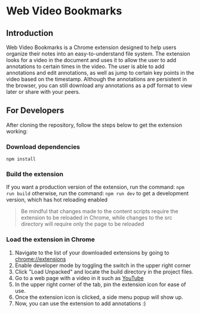 # Web Video Bookmarks

## Introduction

Web Video Bookmarks is a Chrome extension designed to help users organize their notes into an easy-to-understand file
system.
The extension looks for a video in the document and uses it to allow the user to add annotations to certain times in the
video.
The user is able to add annotations and edit annotations, as well as jump to certain key points in the video based on
the timestamp.
Although the annotations are persistent in the browser, you can still download any annotations as a pdf format to view
later
or share with your peers.

## For Developers

After cloning the repository, follow the steps below to get the extension working:

### Download dependencies

`npm install`

### Build the extension

If you want a production version of the extension, run the command: `npm run build` otherwise, run the
command: `npm run dev`
to get a development version, which has hot reloading enabled

> Be mindful that changes made to the content scripts require the extension to be reloaded in Chrome, while changes to
> the src directory will require only the page to be reloaded

### Load the extension in Chrome

1. Navigate to the list of your downloaded extensions by going to [chrome://extensions](chrome://extensions)
2. Enable developer mode by toggling the switch in the upper right corner
3. Click "Load Unpacked" and locate the build directory in the project files.
4. Go to a web page with a video in it such as [YouTube](https://www.youtube.com/)
5. In the upper right corner of the tab, pin the extension icon for ease of use.
6. Once the extension icon is clicked, a side menu popup will show up.
7. Now, you can use the extension to add annotations :)

